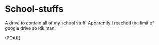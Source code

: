 # School-stuffs
A drive to contain all of my school stuff. Apparently I reached the limit of google drive so idk man.

(POA)[]
